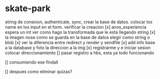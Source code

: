 # skate-park


string de conexion, authenticate, sync, crear la base de datos. 
colocar los name en los input en el form. verificar la creacion
[x] anos_experiencia espera un int ver como hago la transformada que le esta llegando string
[x] la imagen nose como se guarda en la base de datos elegir como string o blob
[x] ver la diferencia entre redirect y render y sendfile <!-- si tengo middlewares lo mejor es usar redirect, render es para vistas, sendfile enviar el archivo directamente y es menos escalable , ya que tendria 2 instancias -->
[x] add info base a la database y foto la direccion a la img
[x] registrarme y e iniciar sesion colocar direccionamiento
[] pasar registro a hbs, esta ya todo funcionando 

[] consumiendo ese findall

[] despues como eliminar quizas?

